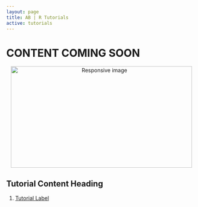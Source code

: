 ```yaml
---
layout: page
title: AB | R Tutorials
active: tutorials
---
```


# CONTENT COMING SOON
<center>
<img src="https://media.giphy.com/media/5AiQLaZhFBeGk/giphy.gif" width="480" height="269" class="img-responsive" alt="Responsive image">
</center>

## Tutorial Content Heading
1. [Tutorial Label](http://aaronbaggett.com/videotest)